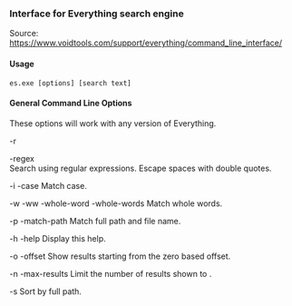 ### Interface for Everything search engine

Source: https://www.voidtools.com/support/everything/command_line_interface/

#### Usage
```
es.exe [options] [search text]
```

#### General Command Line Options
These options will work with any version of Everything.


-r <search>
-regex <search>
Search using regular expressions.
Escape spaces with double quotes.

-i
-case
Match case.

-w
-ww
-whole-word
-whole-words
Match whole words.

-p
-match-path
Match full path and file name.

-h
-help
Display this help.

-o <offset>
-offset <offset>
Show results starting from the zero based offset.

-n <num>
-max-results <num>
Limit the number of results shown to <num>.

-s
Sort by full path.